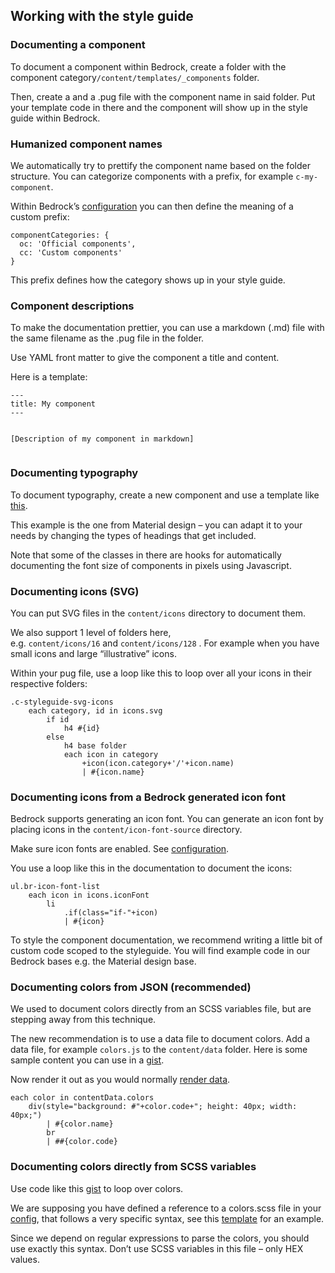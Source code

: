 <h2>Working with the style guide</h2>
<h3>Documenting a component</h3>
<p>To document a component within Bedrock, create a folder with the component category<code>/content/templates/_components</code> folder.</p>
<p>Then, create a and a .pug file with the component name in said folder. Put your template code in there and the component will show up in the style guide within Bedrock.</p>
<h3>Humanized component names</h3>
<p>We automatically try to prettify the component name based on the folder structure. You can categorize components with a prefix, for example <code>c-my-component</code>.</p>
<p>Within Bedrock’s&nbsp;<a href="https://bedrockapp.org/documentation/configuration/">configuration</a> you can then define the meaning of a custom prefix:</p>
<pre><code>componentCategories: {
  oc: 'Official components',
  cc: 'Custom components'
}</code></pre>
<p>This prefix defines how the category shows up in your style guide.</p>
<h3>Component descriptions</h3>
<p>To make the documentation prettier, you can use a markdown (.md) file with the same filename as the .pug file in the folder.</p>
<p>Use YAML front matter to give the component a title and content.</p>
<p>Here is a template:</p>
<pre><code>---
title: My component
---

[Description of my component in markdown]</code></pre>
<h3>Documenting typography</h3>
<p>To document typography, create a new component and use a template like <a href="https://gist.github.com/Wolfr/f1d1ab63b25ecf27754911d36a9733f2">this</a>.</p>
<p>This example is the one from Material design – you can adapt it to your needs by changing the types of headings that get included.</p>
<p>Note that some of the classes in there are hooks for automatically documenting the font size of components in pixels using Javascript.</p>
<h3>Documenting icons (SVG)</h3>
<p>You can put SVG files in the <code>content/icons</code> directory to document them.</p>
<p>We also support 1 level of folders here, e.g.&nbsp;<code>content/icons/16</code>&nbsp;and&nbsp;<code>content/icons/128</code>&nbsp;. For example when you have small icons and large “illustrative” icons.</p>
<p>Within your pug file, use a loop like this to loop over all your icons in their respective folders:</p>
<pre><code>.c-styleguide-svg-icons
    each category, id in icons.svg
        if id
            h4 #{id}
        else
            h4 base folder
            each icon in category
                +icon(icon.category+'/'+icon.name)
                | #{icon.name}</code></pre>
<h3>Documenting icons from a Bedrock generated icon font</h3>
<p>Bedrock supports generating an icon font. You can generate an icon font by placing icons in the <code>content/icon-font-source</code> directory.</p>
<p>Make sure icon fonts are enabled. See <a href="https://bedrockapp.org/documentation/configuration/">configuration</a>.</p>
<p>You use a loop like this in the documentation to document the icons:</p>
<pre><code>ul.br-icon-font-list
    each icon in icons.iconFont
        li
            .if(class="if-"+icon)
            | #{icon}</code></pre>
<p>To style the component documentation, we recommend writing a little bit of custom code scoped to the styleguide. You will find example code in our Bedrock bases e.g. the Material design base.</p>
<h3>Documenting colors from JSON (recommended)</h3>
<p>We used to document colors directly from an SCSS variables file, but are stepping away from this technique.</p>
<p>The new recommendation is to use a data file to document colors. Add a data file, for example <code>colors.js</code> to the <code>content/data</code> folder. Here is some sample content you can use in a <a href="https://gist.github.com/Wolfr/12958fafe4c32d2ad868f278333f345c">gist</a>.</p>
<p>Now render it out as you would normally <a href="http://bedrockapp.org/documentation/working-with-data/">render data</a>.</p>
<pre><code>each color in contentData.colors
    div(style="background: #"+color.code+"; height: 40px; width: 40px;")
        | #{color.name}
        br
        | ##{color.code}</code></pre>
<h3>Documenting colors directly from SCSS variables</h3>
<p>Use code like this <a href="https://gist.github.com/Wolfr/6a8db6a7ca69fc6488b39435fc8af678">gist</a>&nbsp;to loop over colors.</p>
<p>We are supposing you have defined a reference to a colors.scss file in your <a href="https://bedrockapp.org/documentation/configuration/">config</a>, that follows a very specific syntax, see this <a href="https://gist.github.com/Wolfr/aaec615790a3521c9a3f4d2e6e6f7d0f">template</a> for an example.</p>
<p>Since we depend on regular expressions to parse the colors, you should use exactly this syntax. Don’t use SCSS variables in this file – only HEX values.</p>
